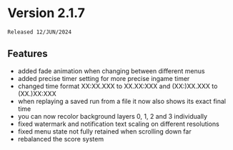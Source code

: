 # Version 2.1.7

`Released 12/JUN/2024`

## Features

- added fade animation when changing between different menus
- added precise timer setting for more precise ingame timer
- changed time format XX:XX.XXX to XX.XX:XXX and (XX:)XX.XXX to (XX.)XX:XXX
- when replaying a saved run from a file it now also shows its exact final time
- you can now recolor background layers 0, 1, 2 and 3 individually
- fixed watermark and notification text scaling on different resolutions
- fixed menu state not fully retained when scrolling down far
- rebalanced the score system
